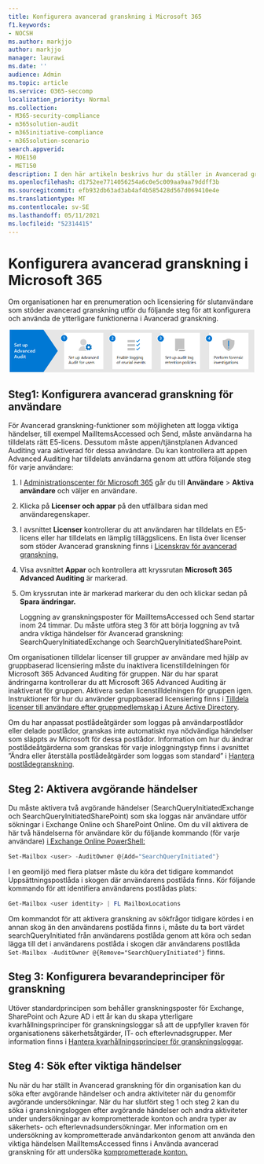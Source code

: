 ```yaml
---
title: Konfigurera avancerad granskning i Microsoft 365
f1.keywords:
- NOCSH
ms.author: markjjo
author: markjjo
manager: laurawi
ms.date: ''
audience: Admin
ms.topic: article
ms.service: O365-seccomp
localization_priority: Normal
ms.collection:
- M365-security-compliance
- m365solution-audit
- m365initiative-compliance
- m365solution-scenario
search.appverid:
- MOE150
- MET150
description: I den här artikeln beskrivs hur du ställer in Avancerad granskning så att du kan utföra undersökningar av en forensisk undersökning när användarkonton har komprometterats eller undersöka andra säkerhetsrelaterade incidenter.
ms.openlocfilehash: d1752ee7714056254a6c0e5c009aa9aa79ddff3b
ms.sourcegitcommit: efb932db63ad3ab4af4b585428d567d069410e4e
ms.translationtype: MT
ms.contentlocale: sv-SE
ms.lasthandoff: 05/11/2021
ms.locfileid: "52314415"
---
```

# <a name="set-up-advanced-audit-in-microsoft-365"></a>Konfigurera avancerad granskning i Microsoft 365

Om organisationen har en prenumeration och licensiering för slutanvändare som stöder avancerad granskning utför du följande steg för att konfigurera och använda de ytterligare funktionerna i Avancerad granskning.

![Arbetsflöde för att konfigurera Avancerad granskning för användare](../media/AdvancedAuditWorkflow.png)

## <a name="step1-set-up-advanced-audit-for-users"></a>Steg1: Konfigurera avancerad granskning för användare

För Avancerad granskning-funktioner som möjligheten att logga viktiga händelser, till exempel MailItemsAccessed och Send, måste användarna ha tilldelats rätt E5-licens. Dessutom måste appen/tjänstplanen Advanced Auditing vara aktiverad för dessa användare. Du kan kontrollera att appen Advanced Auditing har tilldelats användarna genom att utföra följande steg för varje användare:

1. I [Administrationscenter för Microsoft 365](https://admin.microsoft.com/Adminportal) går du till **Användare** > **Aktiva användare** och väljer en användare.

2. Klicka på **Licenser och appar** på den utfällbara sidan med användaregenskaper.

3. I avsnittet **Licenser** kontrollerar du att användaren har tilldelats en E5-licens eller har tilldelats en lämplig tilläggslicens. En lista över licenser som stöder Avancerad granskning finns i [Licenskrav för avancerad granskning.](auditing-solutions-overview.md#advanced-audit-1)

4. Visa avsnittet **Appar** och kontrollera att kryssrutan **Microsoft 365 Advanced Auditing** är markerad.

5. Om kryssrutan inte är markerad markerar du den och klickar sedan på **Spara ändringar.**

   Loggning av granskningsposter för MailItemsAccessed och Send startar inom 24 timmar. Du måste utföra steg 3 för att börja loggning av två andra viktiga händelser för Avancerad granskning: SearchQueryInitiatedExchange och SearchQueryInitiatedSharePoint.

Om organisationen tilldelar licenser till grupper av användare med hjälp av gruppbaserad licensiering måste du inaktivera licenstilldelningen för Microsoft 365 Advanced Auditing för gruppen. När du har sparat ändringarna kontrollerar du att Microsoft 365 Advanced Auditing är inaktiverat för gruppen. Aktivera sedan licenstilldelningen för gruppen igen. Instruktioner för hur du använder gruppbaserad licensiering finns i [Tilldela licenser till användare efter gruppmedlemskap i Azure Active Directory](/azure/active-directory/users-groups-roles/licensing-groups-assign).

Om du har anpassat postlådeåtgärder som loggas på användarpostlådor eller delade postlådor, granskas inte automatiskt nya nödvändiga händelser som släppts av Microsoft för dessa postlådor. Information om hur du ändrar postlådeåtgärderna som granskas för varje inloggningstyp finns i avsnittet ”Ändra eller återställa postlådeåtgärder som loggas som standard” i [Hantera postlådegranskning](enable-mailbox-auditing.md#change-or-restore-mailbox-actions-logged-by-default).

## <a name="step-2-enable-crucial-events"></a>Steg 2: Aktivera avgörande händelser

Du måste aktivera två avgörande händelser (SearchQueryInitiatedExchange och SearchQueryInitiatedSharePoint) som ska loggas när användare utför sökningar i Exchange Online och SharePoint Online. Om du vill aktivera de här två händelserna för användare kör du följande kommando (för varje användare) [i Exchange Online PowerShell:](/powershell/exchange/connect-to-exchange-online-powershell)

```powershell
Set-Mailbox <user> -AuditOwner @{Add="SearchQueryInitiated"}
```

I en geomiljö med flera platser  måste du köra det tidigare kommandot Uppsättningspostlåda i skogen där användarens postlåda finns. Kör följande kommando för att identifiera användarens postlådas plats: 

```powershell
Get-Mailbox <user identity> | FL MailboxLocations
```

Om kommandot för att aktivera granskning av sökfrågor tidigare kördes i en annan skog än den användarens postlåda finns i, måste du ta bort värdet searchQueryInitiated från användarens postlåda genom att köra och sedan lägga till det i användarens postlåda i skogen där användarens postlåda `Set-Mailbox -AuditOwner @{Remove="SearchQueryInitiated"}` finns.

## <a name="step-3-set-up-audit-retention-policies"></a>Steg 3: Konfigurera bevarandeprinciper för granskning

Utöver standardprincipen som behåller granskningsposter för Exchange, SharePoint och Azure AD i ett år kan du skapa ytterligare kvarhållningsprinciper för granskningsloggar så att de uppfyller kraven för organisationens säkerhetsåtgärder, IT- och efterlevnadsgrupper. Mer information finns i [Hantera kvarhållningsprinciper för granskningsloggar](audit-log-retention-policies.md).

## <a name="step-4-search-for-crucial-events"></a>Steg 4: Sök efter viktiga händelser

Nu när du har ställt in Avancerad granskning för din organisation kan du söka efter avgörande händelser och andra aktiviteter när du genomför avgörande undersökningar. När du har slutfört steg 1 och steg 2 kan du söka i granskningsloggen efter avgörande händelser och andra aktiviteter under undersökningar av komprometterade konton och andra typer av säkerhets- och efterlevnadsundersökningar. Mer information om en undersökning av komprometterade användarkonton genom att använda den viktiga händelsen MailItemsAccessed finns i Använda avancerad granskning för att undersöka [komprometterade konton.](mailitemsaccessed-forensics-investigations.md)
